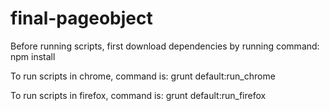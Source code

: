 # final-pageobject

Before running scripts, first download dependencies by running command:
npm install

To run scripts in chrome, command is:
grunt default:run_chrome

To run scripts in firefox, command is:
grunt default:run_firefox
